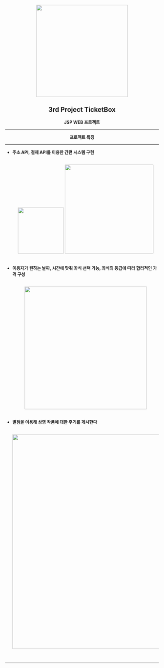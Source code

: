 
<p align="center"><img src="https://user-images.githubusercontent.com/106230507/202128701-d4223e82-ca02-4b45-b850-02b6ea005527.png" width="300"></p>
<h2 align="center">3rd Project TicketBox</h2>


<p align="center"><b>JSP WEB 프로젝트</b></p>
<hr>
<p align="center"><b>프로젝트 특징</b></p>
<hr>
<ul>
<li>
<p><b> 주소 API, 결제 API를 이용한 간편 시스템 구현</b></p><br>
<div align="center">
<img src="https://user-images.githubusercontent.com/106230507/202213799-6f8bfdea-e1b0-4812-a749-5295e27cf7ae.png" width="150">
<img src="https://user-images.githubusercontent.com/106230507/202213664-3d708f20-8ac1-410f-a44d-6f35c2b6f664.png" width="290">
</div>
<br><br>
</li>
<li>
<b> 이용자가 원하는 날짜, 시간에 맞춰 좌석 선택 가능, 좌석의 등급에 따라 합리적인 가격 구성</b><br><br>
<p align="center"><img src="https://user-images.githubusercontent.com/106230507/202214132-ea2b558d-c01f-4bf2-9ee2-a48de1c865a7.png" width="400"></p><br>
</li>
<li>
<b>별점을 이용해 상영 작품에 대한 후기를 게시한다</b><br><br>
<p align="center"><img src="https://user-images.githubusercontent.com/106230507/202133596-ca24321c-3158-4be2-9b70-779282730c96.png" width="700"></p>
</li>
</ul><br>
<hr>   

